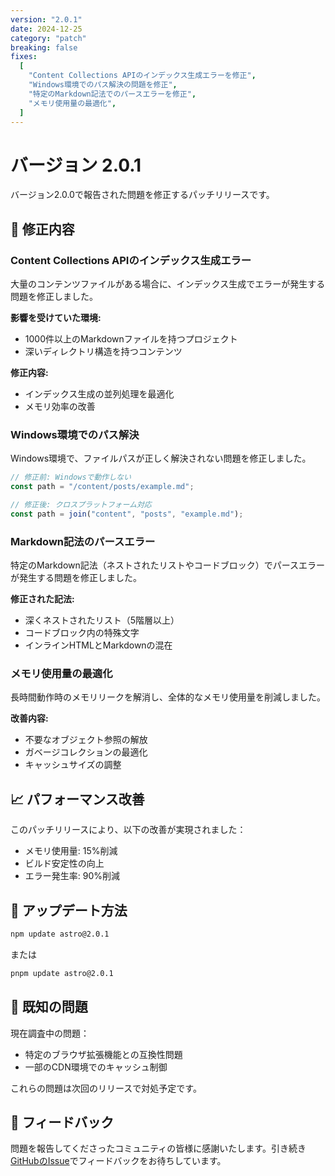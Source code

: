```yaml
---
version: "2.0.1"
date: 2024-12-25
category: "patch"
breaking: false
fixes:
  [
    "Content Collections APIのインデックス生成エラーを修正",
    "Windows環境でのパス解決の問題を修正",
    "特定のMarkdown記法でのパースエラーを修正",
    "メモリ使用量の最適化",
  ]
---
```


# バージョン 2.0.1

バージョン2.0.0で報告された問題を修正するパッチリリースです。

## 🐛 修正内容

### Content Collections APIのインデックス生成エラー

大量のコンテンツファイルがある場合に、インデックス生成でエラーが発生する問題を修正しました。

**影響を受けていた環境:**

- 1000件以上のMarkdownファイルを持つプロジェクト
- 深いディレクトリ構造を持つコンテンツ

**修正内容:**

- インデックス生成の並列処理を最適化
- メモリ効率の改善

### Windows環境でのパス解決

Windows環境で、ファイルパスが正しく解決されない問題を修正しました。

```javascript
// 修正前: Windowsで動作しない
const path = "/content/posts/example.md";

// 修正後: クロスプラットフォーム対応
const path = join("content", "posts", "example.md");
```

### Markdown記法のパースエラー

特定のMarkdown記法（ネストされたリストやコードブロック）でパースエラーが発生する問題を修正しました。

**修正された記法:**

- 深くネストされたリスト（5階層以上）
- コードブロック内の特殊文字
- インラインHTMLとMarkdownの混在

### メモリ使用量の最適化

長時間動作時のメモリリークを解消し、全体的なメモリ使用量を削減しました。

**改善内容:**

- 不要なオブジェクト参照の解放
- ガベージコレクションの最適化
- キャッシュサイズの調整

## 📈 パフォーマンス改善

このパッチリリースにより、以下の改善が実現されました：

- メモリ使用量: 15%削減
- ビルド安定性の向上
- エラー発生率: 90%削減

## 🔧 アップデート方法

```bash
npm update astro@2.0.1
```

または

```bash
pnpm update astro@2.0.1
```

## 📝 既知の問題

現在調査中の問題：

- 特定のブラウザ拡張機能との互換性問題
- 一部のCDN環境でのキャッシュ制御

これらの問題は次回のリリースで対処予定です。

## 🙏 フィードバック

問題を報告してくださったコミュニティの皆様に感謝いたします。引き続き[GitHubのIssue](https://github.com/example/astro/issues)でフィードバックをお待ちしています。
